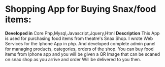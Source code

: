 Shopping App for Buying Snax/food items:
========================================
**Developed in**
Core Php,Mysql,Javascript,Jquery,Html
**Description**
This App is used for purchasing food items from theatre's Snax Shop.
I wrote Web Services for the Iphone App in php. And developed complete admin panel for managing products, categories, orders of
the shop. You can buy food items from Iphone app and you will be given a QR Image that can be scaned on snax shop as you arrive and order
Will be delivered to you then.
